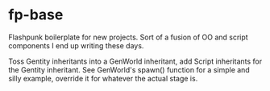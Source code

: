fp-base
=======

Flashpunk boilerplate for new projects. Sort of a fusion of OO and script components I end up writing these days.

Toss Gentity inheritants into a GenWorld inheritant, add Script inheritants for the Gentity inheritant. See GenWorld's spawn() function for a simple and silly example, override it for whatever the actual stage is. 
